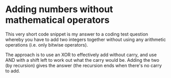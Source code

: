 Adding numbers without mathematical operators
=============================================

This very short code snippet is my answer to a coding test question whereby you have to add two integers together
without using any arithmetic operations (i.e. only bitwise operators).

The approach is to use an XOR to effectively add without carry, and use AND with a shift left to work out what the
carry would be. Adding the two (by recursion) gives the answer (the recursion ends when there's no carry to add.